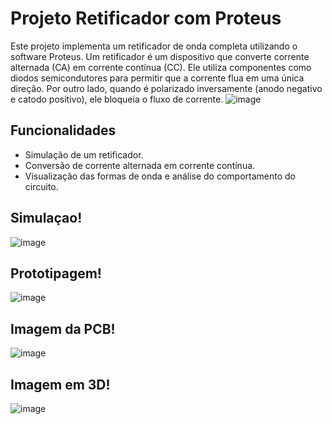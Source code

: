 # Projeto Retificador com Proteus

Este projeto implementa um retificador de onda completa utilizando o software Proteus. Um retificador é um dispositivo que converte corrente alternada (CA) em corrente contínua (CC). Ele utiliza componentes como diodos semicondutores para permitir que a corrente flua em uma única direção. Por outro lado, quando é polarizado inversamente (anodo negativo e catodo positivo), ele bloqueia o fluxo de corrente.
![image](https://github.com/andrevinicus/Sistemas-embarcados/assets/102330781/9798eacf-a327-43b6-8167-ef30638fac6b)

## Funcionalidades

- Simulação de um retificador.
- Conversão de corrente alternada em corrente contínua.
- Visualização das formas de onda e análise do comportamento do circuito.

## Simulaçao!
![image](https://github.com/andrevinicus/Sistemas-embarcados/assets/102330781/ca1eaa78-76c1-491f-a271-2708ec0d0ff6)

## Prototipagem!
![image](https://github.com/andrevinicus/Sistemas-embarcados/assets/102330781/400dff43-d614-469c-86c7-5798919e739a)

## Imagem da PCB!
![image](https://github.com/andrevinicus/Sistemas-embarcados/assets/102330781/02e499a4-1746-4a6a-a1b1-6d8ada4a07db)

## Imagem em 3D!
![image](https://github.com/andrevinicus/Sistemas-embarcados/assets/102330781/e86d51b4-4e21-49c5-98a4-962249c5ac77)

